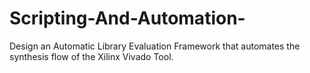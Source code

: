 # Scripting-And-Automation-
Design an Automatic Library Evaluation Framework that automates the synthesis flow of the Xilinx Vivado Tool.
